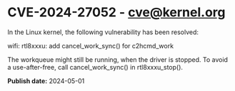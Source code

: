 # CVE-2024-27052 - cve@kernel.org

In the Linux kernel, the following vulnerability has been resolved:

wifi: rtl8xxxu: add cancel_work_sync() for c2hcmd_work

The workqueue might still be running, when the driver is stopped. To
avoid a use-after-free, call cancel_work_sync() in rtl8xxxu_stop().

**Publish date:** 2024-05-01

